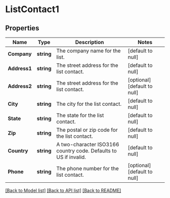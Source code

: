 # ListContact1

## Properties
Name | Type | Description | Notes
------------ | ------------- | ------------- | -------------
**Company** | **string** | The company name for the list. | [default to null]
**Address1** | **string** | The street address for the list contact. | [default to null]
**Address2** | **string** | The street address for the list contact. | [optional] [default to null]
**City** | **string** | The city for the list contact. | [default to null]
**State** | **string** | The state for the list contact. | [default to null]
**Zip** | **string** | The postal or zip code for the list contact. | [default to null]
**Country** | **string** | A two-character ISO3166 country code. Defaults to US if invalid. | [default to null]
**Phone** | **string** | The phone number for the list contact. | [optional] [default to null]

[[Back to Model list]](../README.md#documentation-for-models) [[Back to API list]](../README.md#documentation-for-api-endpoints) [[Back to README]](../README.md)

